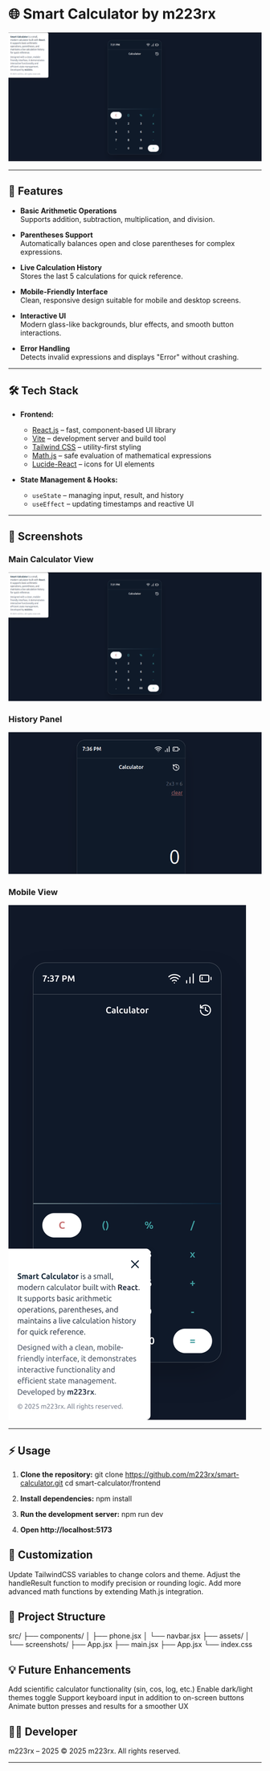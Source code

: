 # 🌐 Smart Calculator by m223rx

![Calculator Screenshot](frontend/src/assets/screenshots/calculator.png)

---

## 🚀 Features

- **Basic Arithmetic Operations**  
  Supports addition, subtraction, multiplication, and division.

- **Parentheses Support**  
  Automatically balances open and close parentheses for complex expressions.

- **Live Calculation History**  
  Stores the last 5 calculations for quick reference.

- **Mobile-Friendly Interface**  
  Clean, responsive design suitable for mobile and desktop screens.

- **Interactive UI**  
  Modern glass-like backgrounds, blur effects, and smooth button interactions.

- **Error Handling**  
  Detects invalid expressions and displays "Error" without crashing.

---

## 🛠 Tech Stack

- **Frontend:**

  - [React.js](https://reactjs.org/) – fast, component-based UI library
  - [Vite](https://vitejs.dev/) – development server and build tool
  - [Tailwind CSS](https://tailwindcss.com/) – utility-first styling
  - [Math.js](https://mathjs.org/) – safe evaluation of mathematical expressions
  - [Lucide-React](https://lucide.dev/) – icons for UI elements

- **State Management & Hooks:**

  - `useState` – managing input, result, and history
  - `useEffect` – updating timestamps and reactive UI

---

## 📸 Screenshots

### Main Calculator View

![Calculator Screenshot](frontend/src/assets/screenshots/calculator.png)

### History Panel

![History Screenshot](frontend/src/assets/screenshots/history.png)

### Mobile View

![Mobile Screenshot](frontend/src/assets/screenshots/mobile.png)

---

## ⚡ Usage

1. **Clone the repository:**
git clone https://github.com/m223rx/smart-calculator.git
cd smart-calculator/frontend


2. **Install dependencies:**
   npm install

3. **Run the development server:**
   npm run dev

4. **Open http://localhost:5173**

## 🎨 Customization

Update TailwindCSS variables to change colors and theme.
Adjust the handleResult function to modify precision or rounding logic.
Add more advanced math functions by extending Math.js integration.

## 📂 Project Structure

src/
├── components/
│   ├── phone.jsx
│   └── navbar.jsx
├── assets/
│   └── screenshots/
├── App.jsx
├── main.jsx
├── App.jsx
└── index.css

## 💡 Future Enhancements

Add scientific calculator functionality (sin, cos, log, etc.)
Enable dark/light themes toggle
Support keyboard input in addition to on-screen buttons
Animate button presses and results for a smoother UX

## 👨‍💻 Developer
m223rx – 2025
© 2025 m223rx. All rights reserved.

---
